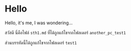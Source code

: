 # Hello
Hello, it's me, I was wondering...

สวัสดี นี่คือไฟล์ `sth1.md` ที่ได้ถูกแก้ไขจากโฟลเดอร์ `another_pc_test1`

ส่วนบรรทัดนี้ได้ถูกแก้ไขจากโฟลเดอร์ `test1`
